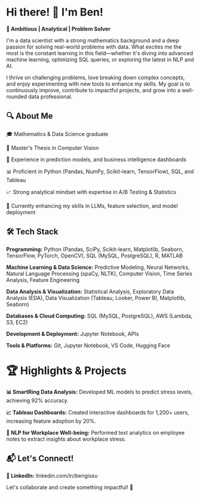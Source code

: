 # Hi there! 👋 I'm Ben!

**🚀 Ambitious | Analytical | Problem Solver**

I'm a data scientist with a strong mathematics background and a deep passion for solving real-world problems with data. What excites me the most is the constant learning in this field—whether it's diving into advanced machine learning, optimizing SQL queries, or exploring the latest in NLP and AI.

I thrive on challenging problems, love breaking down complex concepts, and enjoy experimenting with new tools to enhance my skills. My goal is to continuously improve, contribute to impactful projects, and grow into a well-rounded data professional.

## 🔍 About Me

🎓 Mathematics & Data Science graduate

📖 Master's Thesis in Computer Vision 

💼 Experience in prediction models, and business intelligence dashboards

📊 Proficient in Python (Pandas, NumPy, Scikit-learn, TensorFlow), SQL, and Tableau

📈 Strong analytical mindset with expertise in A/B Testing & Statistics

📌 Currently enhancing my skills in LLMs, feature selection, and model deployment


## 🛠 Tech Stack

**Programming:** Python (Pandas, SciPy, Scikit-learn, Matplotlib, Seaborn, TensorFlow, PyTorch, OpenCV), SQL (MySQL, PostgreSQL), R, MATLAB

**Machine Learning & Data Science:** Predictive Modeling, Neural Networks, Natural Language Processing (spaCy, NLTK), Computer Vision, Time Series Analysis, Feature Engineering

**Data Analysis & Visualization:** Statistical Analysis, Exploratory Data Analysis (EDA), Data Visualization (Tableau, Looker, Power BI, Matplotlib, Seaborn)  

**Databases & Cloud Computing:** SQL (MySQL, PostgreSQL), AWS (Lambda, S3, EC2)

**Development & Deployment:** Jupyter Notebook, APIs

**Tools & Platforms:** Git, Jupyter Notebook, VS Code, Hugging Face

# 🏆 Highlights & Projects

**📊 SmartRing Data Analysis:** Developed ML models to predict stress levels, achieving 92% accuracy.

**📈 Tableau Dashboards:** Created interactive dashboards for 1,200+ users, increasing feature adoption by 20%.

**🧠 NLP for Workplace Well-being:** Performed text analytics on employee notes to extract insights about workplace stress.


## 📬 Let's Connect!

**💼 LinkedIn:** linkedin.com/in/bengissu

Let's collaborate and create something impactful! 🚀



